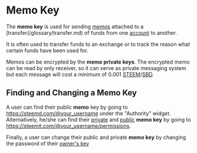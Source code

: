 # Memo Key

The **memo key** is used for sending [memos](/glossary/memo.md) attached to a [transfer(/glossary/transfer.md) of funds from one [account](/glossary/account.md) to another.

It is often used to transfer funds to an exchange or to track the reason what certain funds have been used for. 

Memos can be encrypted by the **memo private keys**. The encrypted memo can be read by only receiver, so it can serve as private messaging system but each message will cost a minimum of 0.001 [STEEM](/glossary/steem.md)/[SBD](/glossary/steem-backed-dollars.md).

## Finding and Changing a Memo Key

A user can find their public **memo** key by going to https://steemd.com/@your_username under the "Authority" widget. Alternatively, he/she can find their [private](/glossary/private-key.md) and [public](/glossary/public-key.md) **memo key** by going to https://steemit.com/@your_username/permissions. 

Finally, a user can change their public and private **memo key** by changing the password of their [owner's key](/glossary/owner-key.md)

